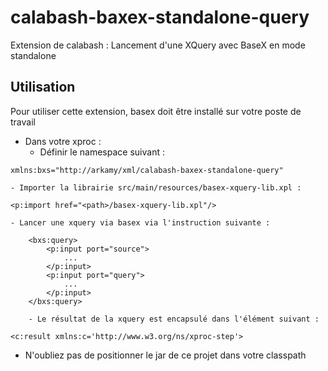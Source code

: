 # calabash-baxex-standalone-query
Extension de calabash : Lancement d'une XQuery avec BaseX en mode standalone

## Utilisation

Pour utiliser cette extension, basex doit être installé sur votre poste de travail

- Dans votre xproc :
	- Définir le namespace suivant :
```
xmlns:bxs="http://arkamy/xml/calabash-baxex-standalone-query"
```
	- Importer la librairie src/main/resources/basex-xquery-lib.xpl : 
```
<p:import href="<path>/basex-xquery-lib.xpl"/>
```
	- Lancer une xquery via basex via l'instruction suivante :
```
	<bxs:query>
		<p:input port="source">
			...
		</p:input>
		<p:input port="query">
			...
		</p:input>
	</bxs:query>
```
		- Le résultat de la xquery est encapsulé dans l'élément suivant :  
```
<c:result xmlns:c='http://www.w3.org/ns/xproc-step'>
```
- N'oubliez pas de positionner le jar de ce projet dans votre classpath